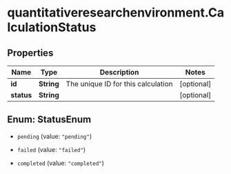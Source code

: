 # quantitativeresearchenvironment.CalculationStatus

## Properties

Name | Type | Description | Notes
------------ | ------------- | ------------- | -------------
**id** | **String** | The unique ID for this calculation | [optional] 
**status** | **String** |  | [optional] 



## Enum: StatusEnum


* `pending` (value: `"pending"`)

* `failed` (value: `"failed"`)

* `completed` (value: `"completed"`)




